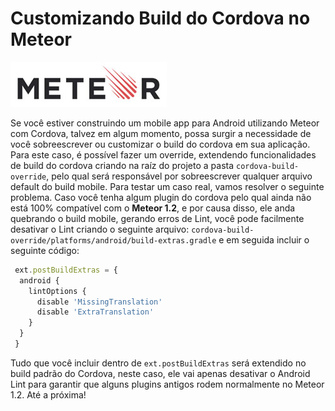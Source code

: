 # Customizando Build do Cordova no Meteor

![Customizando Build do Cordova no Meteor](../images/meteor-logo.jpg "Customizando Build do Cordova no Meteor")

Se você estiver construindo um mobile app para Android utilizando Meteor com Cordova, talvez em algum momento, possa surgir a necessidade de você sobreescrever ou customizar o build do cordova em sua aplicação.
Para este caso, é possível fazer um override, extendendo funcionalidades de build do cordova criando na raíz do projeto a pasta `cordova-build-override`, pelo qual será responsável por sobreescrever qualquer arquivo default do build mobile.
Para testar um caso real, vamos resolver o seguinte problema. Caso você tenha algum plugin do cordova pelo qual ainda não está 100% compatível com o **Meteor 1.2**, e por causa disso, ele anda quebrando o build mobile, gerando erros de Lint, você pode facilmente desativar o Lint criando o seguinte arquivo: `cordova-build-override/platforms/android/build-extras.gradle` e em seguida incluir o seguinte código:

``` javascript
 ext.postBuildExtras = {
  android {
    lintOptions {
      disable 'MissingTranslation'
      disable 'ExtraTranslation'
    }
  }
 }
``` 

Tudo que você incluir dentro de `ext.postBuildExtras` será extendido no build padrão do Cordova, neste caso, ele vai apenas desativar o Android Lint para garantir que alguns plugins antigos rodem normalmente no Meteor 1.2.
Até a próxima!